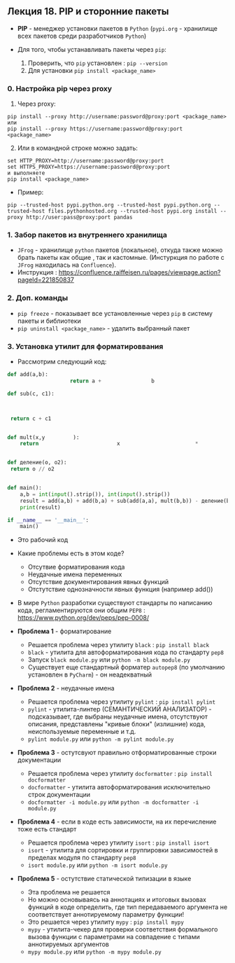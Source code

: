 ## Лекция 18. PIP и сторонние пакеты

* **PIP** - менеджер установки пакетов в `Python` (`pypi.org` - хранилище всех пакетов среди разработчиков `Python`)

* Для того, чтобы устанавливать пакеты через `pip`:
    1. Проверить, что `pip` установлен : `pip --version`
    2. Для установки `pip install <package_name>`

### 0. Настройка pip через proxy

1) Через proxy:

```
pip install --proxy http://username:password@proxy:port <package_name>
или
pip install --proxy https://username:password@proxy:port <package_name>
```

2) Или в командной строке можно задать:
```
set HTTP_PROXY=http://username:password@proxy:port
set HTTPS_PROXY=https://username:password@proxy:port
и выполняете
pip install <package_name>
```
* Пример:
```
pip --trusted-host pypi.python.org --trusted-host pypi.python.org --trusted-host files.pythonhosted.org --trusted-host pypi.org install --proxy http://user:pass@proxy:port pandas
```


### 1. Забор пакетов из внутреннего хранилища
* `JFrog` - хранилище `python` пакетов (локальное), откуда также можно брать пакеты как общие , так и кастомные. (Инстуркция по работе с `JFrog` находилась на `Confluence`).
* Инструкция : https://confluence.raiffeisen.ru/pages/viewpage.action?pageId=221850837

### 2. Доп. команды
* `pip freeze` - показывает все установленные через `pip` в систему пакеты и библиотеки
* `pip uninstall <package_name>` - удалить выбранный пакет

### 3. Установка утилит для форматироввания
* Рассмотрим следующий код:
```py
def add(a,b):
                    return a +                b

def sub(c, c1):



 return c + c1


def mult(x,y         ):
    return                         x                        *                     y


def деление(o, o2):
 return o // o2


def main():
    a,b = int(input().strip()), int(input().strip())
    result = add(a,b) + add(b,a) + sub(add(a,a), mult(b,b)) - деление(b,a) ** 2 + add(a,b) + add(b,a) + sub(add(a,a), mult(b,b)) - деление(b,a) ** 2
    print(result)

if __name__ == '__main__':
    main() 
```

* Это рабочий код
* Какие проблемы есть в этом коде?
    * Отсутвие форматирования кода
    * Неудачные имена переменных 
    * Отсутствие документирования явных функций
    * Отстутствие однозначности явных функция (например add())

* В мире `Python` разработки существуют стандарты по написанию кода, регламентируются они общим `PEP8` : https://www.python.org/dev/peps/pep-0008/

* **Проблема 1** - форматирование
    * Решается проблема через утилиту `black` : `pip install black`
    * `black` - утилита для автоформатирования кода по стандарту `pep8`
    * Запуск `black module.py` или `python -m black module.py`
    * Существует еще стандартный форматер `autopep8` (по умолчанию установлен в `PyCharm`) - он неадекватный

* **Проблема 2** - неудачные имена
    * Решается проблема через утилиту `pylint` : `pip install pylint`
    * `pylint` - утилита-линтер (СЕМАНТИЧЕСКИЙ АНАЛИЗАТОР) - подсказывает, где выбраны неудачные имена, отсутствуют описания, представлены "кривые блоки" (излишние) кода, неиспользуемые переменные и т.д.
    * `pylint module.py` или `python -m pylint module.py`

* **Проблема 3** - остутсвуют правильно отформатированные строки документации
    * Решается проблема через утилиту `docformatter` : `pip install docformatter`
    * `docformatter` - утилита автоформатирования исключительно строк документации 
    * `docformatter -i module.py` или `python -m docformatter -i module.py`

* **Проблема 4** - если в коде есть зависимости, на их перечисление тоже есть стандарт
    * Решается проблема через утилиту `isort` : `pip install isort`
    * `isort` - утилита для сортировки и группировки зависимостей в пределах модуля по стандарту `pep8`
    * `isort module.py` или `python -m isort module.py`

* **Проблема 5** - остутствие статической типизации в языке
    * Эта проблема не решается
    * Но можно основываясь на аннотациях и итоговых вызовах функций в коде определить, где тип передаваемого аргумента не соответствует аннотируемому параметру функции!
    * Это решается через утилиту `mypy` : `pip install mypy`
    * `mypy` - утилита-чекер для проверки соответствия формального вызова функции с параметрами на совпадение с типами аннотируемых аргументов
    * `mypy module.py` или `python -m mypy module.py`
